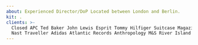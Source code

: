 ```yaml
---
about: Experienced Director/DoP Located between London and Berlin.
kit: .
clients: >-
  Closed APC Ted Baker John Lewis Esprit Tommy Hilfiger Suitcase Magazine Conde
  Nast Traveller Adidas Atlantic Records Anthropology M&S River Island
---
```


